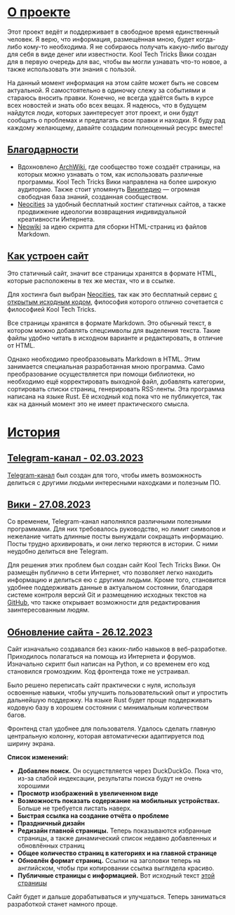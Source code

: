 # [О проекте](#about)

Этот проект ведёт и поддерживает в свободное время единственный человек. Я верю,
что информация, размещённая мною, будет когда-либо кому-то необходима. Я не
собираюсь получать какую-либо выгоду для себя в виде денег или известности. Kool
Tech Tricks Вики создан для в первую очередь для вас, чтобы вы могли узнавать
что-то новое, а также использовать эти знания с пользой.

На данный момент информация на этом сайте может быть не совсем актуальной. Я
самостоятельно в одиночку слежу за событиями и стараюсь вносить правки. Конечно,
не всегда удаётся быть в курсе всех новостей и знать обо всех вещах. Я надеюсь,
что в будущем найдутся люди, которых заинтересует этот проект, и они будут
сообщать о проблемах и предлагать свои правки и находки. Я буду рад каждому
желающему, давайте создадим полноценный ресурс вместе!

## [Благодарности](#credits)

- Вдохновлено [ArchWiki](https://wiki.archlinux.org), где сообщество тоже
создаёт страницы, на которых можно узнавать о том, как использовать различные
программы. Kool Tech Tricks Вики направлена на более широкую аудиторию. Также
стоит упомянуть [Википедию](https://www.wikipedia.org) — огромная свободная база
знаний, созданная сообществом.
- [Neocities](https://neocities.org) за удобный бесплатный хостинг статичных
сайтов, а также продвижение идеологии возвращения индивидуальной креативности
Интернета.
- [Neowiki](https://github.com/MineRobber9000/neowiki) за идею скрипта для
сборки HTML-страниц из файлов Markdown.

## [Как устроен сайт](#how-the-site-works)

Это статичный сайт, значит все страницы хранятся в формате HTML, которые
расположены в тех же местах, что и в ссылке.

Для хостинга был выбран [Neocities](https://neocities.org), так как это
бесплатный сервис [с открытым исходным кодом](https://github.com/neocities),
философия которого отлично сочетается с философией Kool Tech Tricks.

Все страницы хранятся в формате Markdown. Это обычный текст, в котором можно
добавлять спецсимволы для выделения текста. Такие файлы удобно читать в исходном
варианте и редактировать, в отличие от HTML.

Однако необходимо преобразовывать Markdown в HTML. Этим занимается специальная
разработанная мною программа. Само преобразование осуществляется при помощи
библиотеки, но необходимо ещё корректировать выходной файл, добавлять категории,
сортировать списки страниц, генерировать RSS-ленты. Эта программа написана на
языке Rust. Её исходный код пока что не публикуется, так как на данный момент
это не имеет практического смысла.

# [История](#history)

## [Telegram-канал - 02.03.2023](#telegram-channel)

[Telegram-канал](https://t.me/KoolTechTricks) был создан для того, чтобы иметь
возможность делиться с другими людьми интересными находками и полезным ПО.

## [Вики - 27.08.2023](#wiki)

Со временем, Telegram-канал наполнялся различными полезными программами. Для
них требовалось руководство, но лимит символов и нежелание читать длинные посты
вынуждали сокращать информацию. Посты трудно архивировать, и они легко теряются
в истории. С ними неудобно делиться вне Telegram.

Для решения этих проблем был создан сайт Kool Tech Tricks Вики. Он размещён
публично в сети Интернет, что позволяет легко находить информацию и делиться
ею с другими людьми. Кроме того, становится удобнее поддерживать данные в
актуальном состоянии, благодаря системе контроля версий Git и размещению
исходных текстов на [GitHub](https://github.com/KoolTechTricks/pages), что также
открывает возможности для редактирования заинтересованным людям.

## [Обновление сайта - 26.12.2023](#revamp)

Сайт изначально создавался без каких-либо навыков в веб-разработке. Приходилось
полагаться на помощь из Интернета и форумов. Изначально скрипт был написан на
Python, и со временем его код становился громоздким. Код фронтенда тоже не
устраивал.

Было решено переписать сайт практически с нуля, используя освоенные навыки,
чтобы улучшить пользовательский опыт и упростить дальнейшую поддержку. На языке
Rust будет проще поддерживать кодовую базу в хорошем состоянии с минимальным
количеством багов.

Фронтенд стал удобнее для пользователя. Удалось сделать главную центральную
колонну, которая автоматически адаптируется под ширину экрана.

**Список изменений:**

- **Добавлен поиск.** Он осуществляется через DuckDuckGo. Пока что, из-за слабой
индексации, результаты поиска будут не очень хорошими
- **Просмотр изображений в увеличенном виде**
- **Возможность показать содержание на мобильных устройствах.** Больше не
требуется листать наверх.
- **Быстрая ссылка на создание отчёта о проблеме**
- **Праздничный дизайн**
- **Редизайн главной страницы.** Теперь показываются избранные страницы, а также
динамический список недавно добавленных и обновлённых страниц
- **Общее количество страниц в категориях и на главной странице**
- **Обновлён формат страниц.** Ссылки на заголовки теперь на английском, чтобы
при копировании ссылка выглядела красиво.
- **Публичные страницы с информацией.** Вот исходный текст
[этой страницы](https://github.com/KoolTechTricks/pages/blob/main/info/about.md)

Сайт будет и дальше дорабатываться и улучшаться. Теперь заниматься разработкой
станет намного проще.
